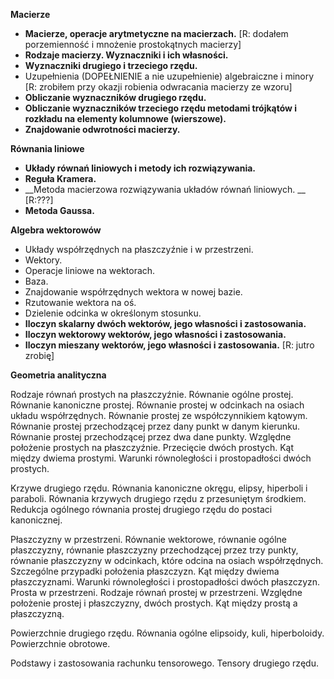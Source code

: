 **Macierze**

* __Macierze, operacje arytmetyczne na macierzach.__ [R: dodałem porzemienność i mnożenie prostokątnych macierzy]
* __Rodzaje macierzy. Wyznaczniki i ich własności.__
* __Wyznaczniki drugiego i trzeciego rzędu.__ 
* Uzupełnienia (DOPEŁNIENIE a nie uzupełnienie) algebraiczne i minory  [R: zrobiłem przy okazji robienia odwracania macierzy ze wzoru]
* __Obliczanie wyznaczników drugiego rzędu.__ 
* __Obliczanie wyznaczników trzeciego rzędu metodami trójkątów i rozkładu na elementy kolumnowe (wierszowe).__
* __Znajdowanie odwrotności macierzy.__

**Równania liniowe**

* __Układy równań liniowych i metody ich rozwiązywania.__
* __Reguła Kramera.__ 
* __Metoda macierzowa rozwiązywania układów równań liniowych. __ [R:???]
* __Metoda Gaussa.__

**Algebra wektorowów**

* Układy współrzędnych na płaszczyźnie i w przestrzeni.
* Wektory. 
* Operacje liniowe na wektorach. 
* Baza. 
* Znajdowanie współrzędnych wektora w nowej bazie. 
* Rzutowanie wektora na oś. 
* Dzielenie odcinka w określonym stosunku.
* __Iloczyn skalarny dwóch wektorów, jego własności i zastosowania.__
* __Iloczyn wektorowy wektorów, jego własności i zastosowania.__ 
* __Iloczyn mieszany wektorów, jego własności i zastosowania.__  [R: jutro zrobię]

**Geometria analityczna**

Rodzaje równań prostych na płaszczyźnie. Równanie ogólne prostej. Równanie kanoniczne prostej. Równanie prostej w odcinkach na osiach układu współrzędnych. Równanie prostej ze współczynnikiem kątowym. Równanie prostej przechodzącej przez dany punkt w danym kierunku. Równanie prostej przechodzącej przez dwa dane punkty. Względne położenie prostych na płaszczyźnie. Przecięcie dwóch prostych. Kąt między dwiema prostymi. Warunki równoległości i prostopadłości dwóch prostych.

Krzywe drugiego rzędu. Równania kanoniczne okręgu, elipsy, hiperboli i paraboli. Równania krzywych drugiego rzędu z przesuniętym środkiem. Redukcja ogólnego równania prostej drugiego rzędu do postaci kanonicznej.

Płaszczyzny w przestrzeni. Równanie wektorowe, równanie ogólne płaszczyzny, równanie płaszczyzny przechodzącej przez trzy punkty, równanie płaszczyzny w odcinkach, które odcina na osiach współrzędnych. Szczególne przypadki położenia płaszczyzn. Kąt między dwiema płaszczyznami. Warunki równoległości i prostopadłości dwóch płaszczyzn. Prosta w przestrzeni. Rodzaje równań prostej w przestrzeni. Względne położenie prostej i płaszczyzny, dwóch prostych. Kąt między prostą a płaszczyzną.

Powierzchnie drugiego rzędu. Równania ogólne elipsoidy, kuli, hiperboloidy. Powierzchnie obrotowe.

Podstawy i zastosowania rachunku tensorowego. Tensory drugiego rzędu.